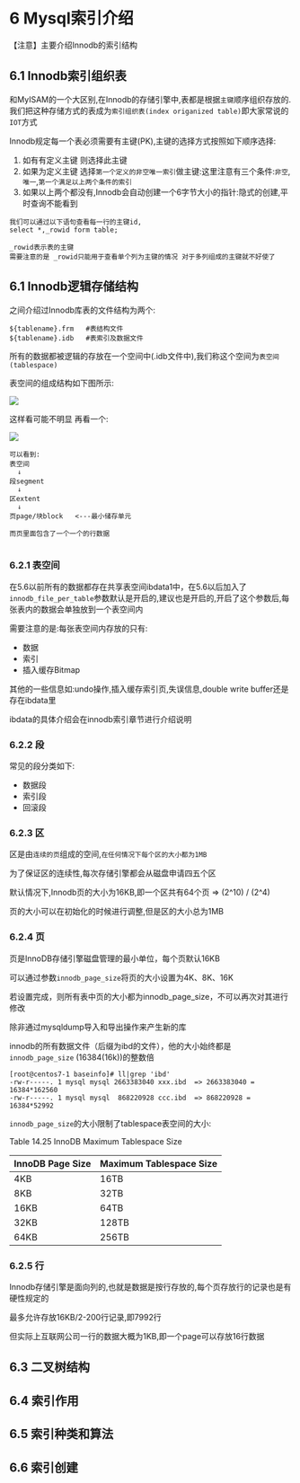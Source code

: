 # 6 Mysql索引介绍

【注意】主要介绍Innodb的索引结构

## 6.1 Innodb索引组织表

和MyISAM的一个大区别,在Innodb的存储引擎中,表都是根据`主键`顺序组织存放的.我们把这种存储方式的表成为`索引组织表(index origanized table)`即大家常说的`IOT`方式

Innodb规定每一个表必须需要有主键(PK),主键的选择方式按照如下顺序选择:

1. 如有有定义主键 则选择此主键
2. 如果为定义主键 选择`第一个定义的非空唯一索引`做主键:这里注意有三个条件:`非空`,`唯一`,`第一个满足以上两个条件的索引`
3. 如果以上两个都没有,Innodb会自动创建一个6字节大小的指针:隐式的创建,平时查询不能看到

```mysql
我们可以通过以下语句查看每一行的主键id,
select *,_rowid form table;

_rowid表示表的主键 
需要注意的是 _rowid只能用于查看单个列为主键的情况 对于多列组成的主键就不好使了
```

## 6.1 Innodb逻辑存储结构

之间介绍过Innodb库表的文件结构为两个:

```
${tablename}.frm   #表结构文件
${tablename}.idb   #表索引及数据文件
```
所有的数据都被逻辑的存放在一个空间中(.idb文件中),我们称这个空间为`表空间(tablespace)`

表空间的组成结构如下图所示:

![](http://mysql317.oss-cn-beijing.aliyuncs.com/innodb_engine_struct.png)

这样看可能不明显 再看一个:

![](http://mysql317.oss-cn-beijing.aliyuncs.com/tablespace.png)



```
可以看到:
表空间
  ↓
段segment
  ↓
区extent
  ↓
页page/块block   <---最小储存单元

而页里面包含了一个一个的行数据
  
```

### 6.2.1 表空间

在5.6以前所有的数据都存在共享表空间ibdata1中，在5.6以后加入了`innodb_file_per_table`参数默认是开启的,建议也是开启的,开启了这个参数后,每张表内的数据会单独放到一个表空间内

需要注意的是:每张表空间内存放的只有:

- 数据
- 索引
- 插入缓存Bitmap

其他的一些信息如:undo操作,插入缓存索引页,失误信息,double write buffer还是存在ibdata里

ibdata的具体介绍会在innodb索引章节进行介绍说明

### 6.2.2 段

常见的段分类如下:

- 数据段
- 索引段
- 回滚段

### 6.2.3 区 

区是由`连续的页`组成的空间,`在任何情况下每个区的大小都为1MB`

为了保证区的连续性,每次存储引擎都会从磁盘申请四五个区

默认情况下,Innodb页的大小为16KB,即一个区共有64个页  => (2^10) / (2^4)

页的大小可以在初始化的时候进行调整,但是区的大小总为1MB

### 6.2.4 页

页是InnoDB存储引擎磁盘管理的最小单位，每个页默认16KB

可以通过参数`innodb_page_size`将页的大小设置为4K、8K、16K

若设置完成，则所有表中页的大小都为innodb_page_size，不可以再次对其进行修改

除非通过mysqldump导入和导出操作来产生新的库

innodb的所有数据文件（后缀为ibd的文件），他的大小始终都是`innodb_page_size` (16384(16k))的整数倍

```
[root@centos7-1 baseinfo]# ll|grep 'ibd' 
-rw-r-----. 1 mysql mysql 2663383040 xxx.ibd  => 2663383040 = 16384*162560
-rw-r-----. 1 mysql mysql  868220928 ccc.ibd  => 868220928 = 16384*52992
```



`innodb_page_size`的大小限制了tablespace表空间的大小:

Table 14.25 InnoDB Maximum Tablespace Size

| InnoDB Page Size | Maximum Tablespace Size |
| ---------------- | ----------------------- |
|4KB|16TB|
|8KB|32TB|
|16KB|64TB|
|32KB|128TB|
|64KB|256TB|

### 6.2.5 行

Innodb存储引擎是面向列的,也就是数据是按行存放的,每个页存放行的记录也是有硬性规定的

最多允许存放16KB/2-200行记录,即7992行

但实际上互联网公司一行的数据大概为1KB,即一个page可以存放16行数据

## 6.3 二叉树结构

## 6.4 索引作用

## 6.5 索引种类和算法

## 6.6 索引创建

